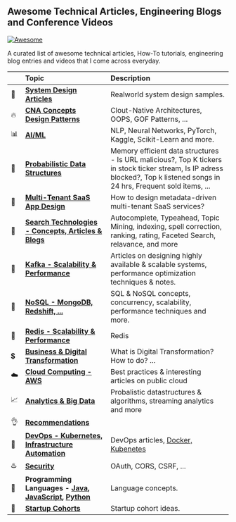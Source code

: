 ## Awesome Technical Articles, Engineering Blogs and Conference Videos

[![Awesome](https://cdn.rawgit.com/sindresorhus/awesome/d7305f38d29fed78fa85652e3a63e154dd8e8829/media/badge.svg)]()

A curated list of awesome technical articles, How-To tutorials, engineering blog entries and videos that I come across everyday.

|| Topic | Description |
|---|:---|:---|
|:rocket:|**[System Design Articles](topics/architecture-design/system-design.md)** | Realworld system design samples. |
|:fire:|**[CNA Concepts](topics/architecture-design/design-concepts.md)** <br/> **[Design Patterns](topics/gof-design-patterns.md)** | Clout-Native Architectures, OOPS, GOF Patterns, ... |
|:bar_chart:|**[AI/ML](topics/data-analytics-big-data/data-science.md)** | NLP, Neural Networks, PyTorch, Kaggle, Scikit-Learn and more. |
|:hamburger:|**[Probabilistic Data Structures](topics/architecture-design/data-structures.md)** | Memory efficient data structures - Is URL malicious?, Top K tickers in stock ticker stream, Is IP adress blocked?, Top k listened songs in 24 hrs, Frequent sold items, ...|
|:love_hotel:|**[Multi-Tenant SaaS App Design](topics/architecture-design/saas-multi-tenancy.md)** | How to design metadata-driven multi-tenant SaaS services?|
|:mag_right:|**[Search Technologies - Concepts, Articles & Blogs](topics/architecture-design/search.md)** | Autocomplete, Typeahead, Topic Mining, indexing, spell correction, ranking, rating, Faceted Search, relavance, and more |
|:tada:|**[Kafka - Scalability & Performance](topics/architecture-design/kafka.md)** | Articles on designing highly available & scalable systems, performance optimization techniques & notes.|
|:rocket:|**[NoSQL - MongoDB, Redshift, ...](topics/architecture-design/nosql.md)** | SQL & NoSQL concepts, concurrency, scalability, performance techniques and more.|
|:gem:|**[Redis - Scalability & Performance](topics/architecture-design/redis.md)** | Redis|
|:heavy_dollar_sign:|**[Business & Digital Transformation](topics/architecture-design/digital-transformation.md)** | What is Digital Transformation? How to do? ...|
|:cloud:|**[Cloud Computing - AWS](topics/cloud/cloud.md)** | Best practices & interesting articles on public cloud|
|:chart_with_upwards_trend:|**[Analytics & Big Data](topics/data-analytics-big-data/stream-analytics-big-data.md)**| Probalistic datastructures & algorithms, streaming analytics and more|
|:ok_hand:|**[Recommendations](topics/data-analytics-big-data/recommendations.md)**|
|:ferris_wheel:|**[DevOps - Kubernetes, Infrastructure Automation](topics/devops/devops.md)** | DevOps articles, [Docker, Kubenetes](topics/devops/docker-kubernetes.md) |
|:hotsprings:|**[Security](topics/devops/security.md)**| OAuth, CORS, CSRF, ...|
|:green_book:|**Programming Languages - [Java](topics/general/java.md), [JavaScript](topics/general/javascript.md), [Python]()**| Language concepts.|
|:rocket:|**[Startup Cohorts](topics/general/startup.md)** | Startup cohort ideas.|
